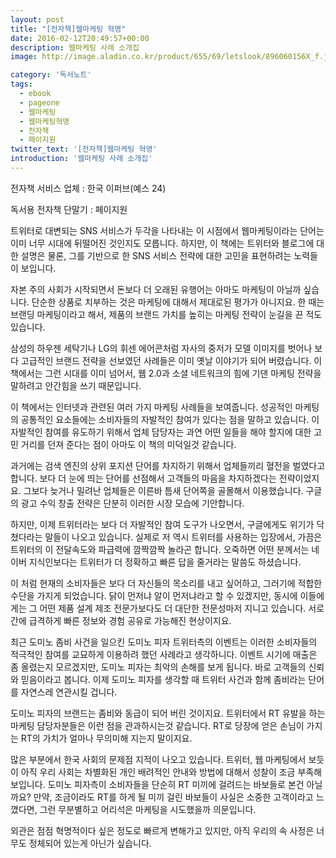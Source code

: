 ```yaml
---
layout: post
title: "[전자책]웹마케팅 혁명"
date: 2016-02-12T20:49:57+00:00
description: 웹마케팅 사례 소개집
image: http://image.aladin.co.kr/product/655/69/letslook/896060156X_f.jpg

category: '독서노트'  
tags: 
  - ebook
  - pageone
  - 웹마케팅
  - 웹마케팅혁명
  - 전자책
  - 페이지원
twitter_text: '[전자책]웹마케팅 혁명'
introduction: '웹마케팅 사례 소개집'
---
```


전자책 서비스 업체 : 한국 이퍼브(예스 24)
  
독서용 전자책 단말기 : 페이지원

트위터로 대변되는 SNS 서비스가 두각을 나타내는 이 시점에서 웹마케팅이라는 단어는 이미 너무 시대에 뒤떨어진 것인지도 모릅니다. 하지만, 이 책에는 트위터와 블로그에 대한 설명은 물론, 그를 기반으로 한 SNS 서비스 전략에 대한 고민을 표현하려는 노력들이 보입니다.

자본 주의 사회가 시작되면서 돈보다 더 오래된 유행어는 아마도 마케팅이 아닐까 싶습니다. 단순한 상품로 치부하는 것은 마케팅에 대해서 제대로된 평가가 아니지요. 한 때는 브랜딩 마케팅이라고 해서, 제품의 브랜드 가치를 높히는 마케팅 전략이 눈길을 끈 적도 있습니다.

삼성의 하우젠 세탁기나 LG의 휘센 에어콘처럼 자사의 중저가 모델 이미지를 벗어나 보다 고급적인 브랜드 전략을 선보였던 사례들은 이미 옛날 이야기가 되어 버렸습니다. 이 책에서는 그런 시대를 이미 넘어서, 웹 2.0과 소셜 네트워크의 힘에 기댄 마케팅 전략을 말하려고 안간힘을 쓰기 때문입니다.

이 책에서는 인터넷과 관련된 여러 가지 마케팅 사례들을 보여줍니다. 성공적인 마케팅의 공통적인 요소들에는 소비자들의 자발적인 참여가 있다는 점을 말하고 있습니다. 이 자발적인 참여를 유도하기 위해서 업체 담당자는 과연 어떤 일들을 해야 할지에 대한 고민 거리를 던져 준다는 점이 아마도 이 책의 미덕일것 같습니다.

과거에는 검색 엔진의 상위 포지션 단어를 차지하기 위해서 업체들끼리 혈전을 벌였다고 합니다. 보다 더 눈에 띄는 단어를 선점해서 고객들의 마음을 차지하겠다는 전략이었지요. 그보다 늦거나 밀려난 업체들은 이른바 틈새 단어쪽을 골몰해서 이용했습니다. 구글의 광고 수익 창출 전략은 단분히 이러한 시장 모습에 기안합니다.

하지만, 이제 트위터라는 보다 더 자발적인 참여 도구가 나오면서, 구글에게도 위기가 닥쳤다라는 말들이 나오고 있습니다. 실제로 저 역시 트위터를 사용하는 입장에서, 가끔은 트위터의 이 전달속도와 파급력에 깜짝깜짝 놀라곤 합니다. 오죽하면 어떤 분께서는 네이버 지식인보다는 트위터가 더 정확하고 빠른 답을 줄거라는 말씀도 하셨습니다.

이 처럼 현재의 소비자들은 보다 더 자신들의 목소리를 내고 싶어하고, 그러기에 적합한 수단을 가지게 되었습니다. 닭이 먼저냐 알이 먼저냐라고 할 수 있겠지만, 동시에 이들에게는 그 어떤 제품 설계 제조 전문가보다도 더 대단한 전문성마저 지니고 있습니다. 서로간에 급격하게 빠른 정보와 경험 공유로 가능해진 현상이지요. 

최근 도미노 좀비 사건을 일으킨 도미노 피자 트위터측의 이벤트는 이러한 소비자들의 적극적인 참여를 교묘하게 이용하려 했던 사례라고 생각하니다. 이벤트 시기에 매출은 좀 올렸는지 모르겠지만, 도미노 피자는 최악의 손해를 보게 됩니다. 바로 고객들의 신뢰와 믿음이라고 봅니다. 이제 도미노 피자를 생각할 때 트위터 사건과 함께 좀비라는 단어를 자연스레 연관시킬 겁니다.

도미노 피자의 브랜드는 좀비와 동급이 되어 버린 것이지요. 트위터에서 RT 유발을 하는 마케팅 담당자분들은 이런 점을 관과하시는것 같습니다. RT로 당장에 얻은 손님이 가지는 RT의 가치가 얼마나 무의미해 지는지 말이지요.

많은 부분에서 한국 사회의 문제점 지적이 나오고 있습니다. 트위터, 웹 마케팅에서 보듯이 아직 우리 사회는 차별화된 개인 배려적인 안내와 방법에 대해서 성찰이 조금 부족해 보입니다. 도미노 피자측이 소비자들을 단순히 RT 미끼에 걸려드는 바보들로 본건 아닐까요? 만약, 조금이라도 RT를 하게 될 미끼 걸린 바보들이 사실은 소중한 고객이라고 느꼈다면, 그런 무분별하고 어리석은 마케팅을 시도했을까 의문입니다. 

외관은 점점 혁명적이다 싶은 정도로 빠르게 변해가고 있지만, 아직 우리의 속 사정은 너무도 정체되어 있는게 아닌가 싶습니다.